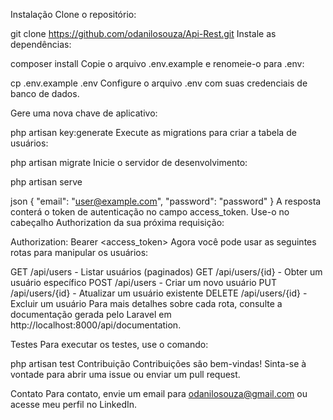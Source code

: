 Instalação
Clone o repositório:

git clone https://github.com/odanilosouza/Api-Rest.git
Instale as dependências:

composer install
Copie o arquivo .env.example e renomeie-o para .env:

cp .env.example .env
Configure o arquivo .env com suas credenciais de banco de dados.

Gere uma nova chave de aplicativo:

php artisan key:generate
Execute as migrations para criar a tabela de usuários:

php artisan migrate
Inicie o servidor de desenvolvimento:

php artisan serve

json
{
  "email": "user@example.com",
  "password": "password"
}
A resposta conterá o token de autenticação no campo access_token. Use-o no cabeçalho Authorization da sua próxima requisição:

Authorization: Bearer <access_token>
Agora você pode usar as seguintes rotas para manipular os usuários:

GET /api/users - Listar usuários (paginados)
GET /api/users/{id} - Obter um usuário específico
POST /api/users - Criar um novo usuário
PUT /api/users/{id} - Atualizar um usuário existente
DELETE /api/users/{id} - Excluir um usuário
Para mais detalhes sobre cada rota, consulte a documentação gerada pelo Laravel em http://localhost:8000/api/documentation.

Testes
Para executar os testes, use o comando:

php artisan test
Contribuição
Contribuições são bem-vindas! Sinta-se à vontade para abrir uma issue ou enviar um pull request.

Contato
Para contato, envie um email para odanilosouza@gmail.com ou acesse meu perfil no LinkedIn.



